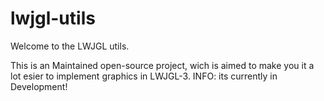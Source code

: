 # lwjgl-utils
Welcome to the LWJGL utils.

This is an Maintained open-source project, wich is aimed to make you it a lot esier to implement graphics in LWJGL-3.
INFO: its currently in Development!

